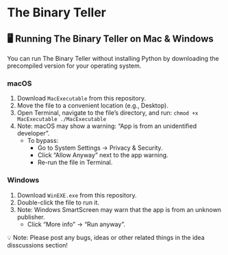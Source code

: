 # The Binary Teller

## 🖥️ Running The Binary Teller on Mac & Windows

You can run The Binary Teller without installing Python by downloading the precompiled version for your operating system.

### macOS
1. Download `MacExecutable` from this repository.
2. Move the file to a convenient location (e.g., Desktop).
3. Open Terminal, navigate to the file’s directory, and run:
    `chmod +x MacExecutable
   ./MacExecutable`
4. Note: macOS may show a warning: “App is from an unidentified developer”.
   - To bypass:
     - Go to System Settings → Privacy & Security.
     - Click “Allow Anyway” next to the app warning.
     - Re-run the file in Terminal.

### Windows
1. Download `WinEXE.exe` from this repository.
2. Double-click the file to run it.
3. Note: Windows SmartScreen may warn that the app is from an unknown publisher.
   - Click “More info” → “Run anyway”.

💡 Note: Please post any bugs, ideas or other related things in the idea disscussions section!
